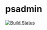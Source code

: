# psadmin

[![Build Status](https://travis-ci.org/cobase2010/psadmin.svg?branch=master)](https://travis-ci.org/cobase2010/psadmin)